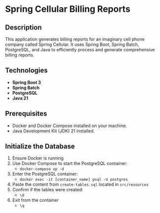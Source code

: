 # Spring Cellular Billing Reports

## Description
This application generates billing reports for an imaginary cell phone company called Spring Cellular. It uses Spring Boot, Spring Batch, PostgreSQL, and Java to efficiently process and generate comprehensive billing reports.

## Technologies
- **Spring Boot 3**
- **Spring Batch**
- **PostgreSQL**
- **Java 21**

## Prerequisites
- Docker and Docker Compose installed on your machine.
- Java Development Kit (JDK) 21 installed.

## Initialize the Database
1. Ensure Docker is running
2. Use Docker Compose to start the PostgreSQL container:
    - `docker-compose up -d`
3. Enter the PostgreSQL container:
    - `docker exec -it [container_name] psql -U postgres`
4. Paste the content from `create-tables.sql` located in `src/resources`
5. Confirm if the tables were created:
    - `\d`
6. Exit from the container
    - `\q`